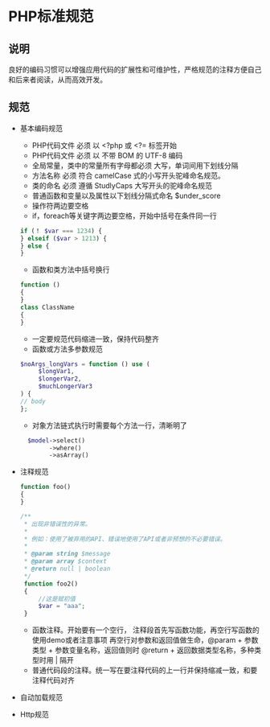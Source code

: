 # PHP标准规范 

## 说明

良好的编码习惯可以增强应用代码的扩展性和可维护性，严格规范的注释方便自己和后来者阅读，从而高效开发。

## 规范
 * 基本编码规范
   * PHP代码文件 必须 以 <?php 或 <?= 标签开始
   * PHP代码文件 必须 以 不带 BOM 的 UTF-8 编码
   * 全局常量，类中的常量所有字母都必须 大写，单词间用下划线分隔
   * 方法名称 必须 符合 camelCase 式的小写开头驼峰命名规范。
   * 类的命名 必须 遵循 StudlyCaps 大写开头的驼峰命名规范
   * 普通函数和变量以及属性以下划线分隔式命名 $under_score
   * 操作符两边要空格
   * if，foreach等关键字两边要空格，开始中括号在条件同一行   
   
   ```php
   if (！ $var === 1234) {
   } elseif ($var > 1213) {
   } else {
   }
   ```
   
   * 函数和类方法中括号换行
   
   ```php
   function () 
   {
   }
   class ClassName
   {
   }
   ```
   
   * 一定要规范代码缩进一致，保持代码整齐
   * 函数或方法多参数规范
   
   ```php
   $noArgs_longVars = function () use (
        $longVar1,
        $longerVar2,
        $muchLongerVar3
   ) {
   // body
   };
   ```
   
   * 对象方法链式执行时需要每个方法一行，清晰明了
   
   ```php
     $model->select()
           ->where()
           ->asArray()
   ```
   
 * 注释规范 
    ```php
    function foo()
    {
    }
    
    /**
     * 出现非错误性的异常。
     *
     * 例如：使用了被弃用的API、错误地使用了API或者非预想的不必要错误。
     *
     * @param string $message
     * @param array $context
     * @return null | boolean
     */
     function foo2()
     {
         //这是赋初值
         $var = "aaa";
     }   
     ```
 
    * 函数注释。开始要有一个空行， 注释段首先写函数功能，再空行写函数的使用demo或者注意事项
    再空行对参数和返回值做生命，@param + 参数类型 + 参数变量名称，返回值则时 @return + 返回数据类型名称，多种类型时用 | 隔开
    * 普通代码段的注释。统一写在要注释代码的上一行并保持缩减一致，和要注释代码对齐
    
 * 自动加载规范
 * Http规范
 
